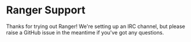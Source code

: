 # Ranger Support

Thanks for trying out Ranger! We're setting up an IRC channel, but please raise a GitHub issue in the meantime if you've got any questions.
